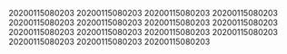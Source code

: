 20200115080203
20200115080203
20200115080203
20200115080203
20200115080203
20200115080203
20200115080203
20200115080203
20200115080203
20200115080203
20200115080203
20200115080203
20200115080203
20200115080203
20200115080203
